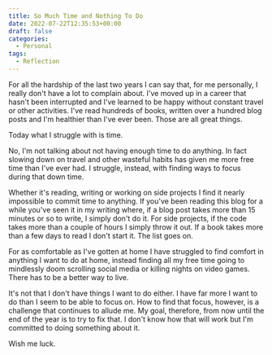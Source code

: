 ```yaml
---
title: So Much Time and Nothing To Do
date: 2022-07-22T12:35:53+00:00
draft: false
categories:
  - Personal
tags:
  - Reflection
---
```


For all the hardship of the last two years I can say that, for me personally, I really don't have a lot to complain about. I've moved up in a career that hasn't been interrupted and I've learned to be happy without constant travel or other activities. I've read hundreds of books, written over a hundred blog posts and I'm healthier than I've ever been. Those are all great things.

Today what I struggle with is time.

No, I'm not talking about not having enough time to do anything. In fact slowing down on travel and other wasteful habits has given me more free time than I've ever had. I struggle, instead, with finding ways to focus during that down time.

Whether it's reading, writing or working on side projects I find it nearly impossible to commit time to anything. If you've been reading this blog for a while you've seen it in my writing where, if a blog post takes more than 15 minutes or so to write, I simply don't do it. For side projects, if the code takes more than a couple of hours I simply throw it out. If a book takes more than a few days to read I don't start it. The list goes on.

For as comfortable as I've gotten at home I have struggled to find comfort in anything I want to do at home, instead finding all my free time going to mindlessly doom scrolling social media or killing nights on video games. There has to be a better way to live.

It's not that I don't have things I want to do either. I have far more I want to do than I seem to be able to focus on. How to find that focus, however, is a challenge that continues to allude me. My goal, therefore, from now until the end of the year is to try to fix that. I don't know how that will work but I'm committed to doing something about it.

Wish me luck.